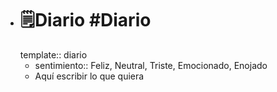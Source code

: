 - # 🗒️Diario #Diario
  template:: diario
	- sentimiento:: Feliz, Neutral, Triste, Emocionado, Enojado
	- Aquí escribir lo que quiera